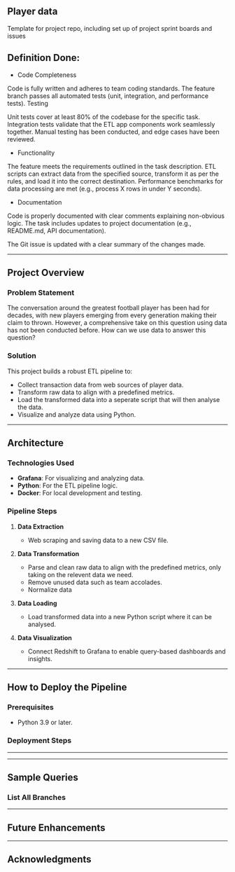 ## Player data

Template for project repo, including set up of project sprint boards and issues

## Definition Done:

-   Code Completeness

Code is fully written and adheres to team coding standards.
The feature branch passes all automated tests (unit, integration, and performance tests).
Testing

Unit tests cover at least 80% of the codebase for the specific task.
Integration tests validate that the ETL app components work seamlessly together.
Manual testing has been conducted, and edge cases have been reviewed.

-   Functionality

The feature meets the requirements outlined in the task description.
ETL scripts can extract data from the specified source, transform it as per the rules, and load it into the correct destination.
Performance benchmarks for data processing are met (e.g., process X rows in under Y seconds).

-   Documentation

Code is properly documented with clear comments explaining non-obvious logic.
The task includes updates to project documentation (e.g., README.md, API documentation).

The Git issue is updated with a clear summary of the changes made.

---

## **Project Overview**

### **Problem Statement**

The conversation around the greatest football player has been had for decades, with new players emerging from every generation making their claim to thrown. However, a comprehensive take on this question using data has not been conducted before. How can we use data to answer this question?

### **Solution**

This project builds a robust ETL pipeline to:

-   Collect transaction data from web sources of player data.
-   Transform raw data to align with a predefined metrics.
-   Load the transformed data into a seperate script that will then analyse the data.
-   Visualize and analyze data using Python.

---

## **Architecture**

### **Technologies Used**

-   **Grafana**: For visualizing and analyzing data.
-   **Python**: For the ETL pipeline logic.
-   **Docker**: For local development and testing.

### **Pipeline Steps**

1. **Data Extraction**

    - Web scraping and saving data to a new CSV file.

2. **Data Transformation**

    - Parse and clean raw data to align with the predefined metrics, only taking on the relevent data we need.
    - Remove unused data such as team accolades.
    - Normalize data

3. **Data Loading**

    - Load transformed data into a new Python script where it can be analysed.

4. **Data Visualization**
    - Connect Redshift to Grafana to enable query-based dashboards and insights.

---

## **How to Deploy the Pipeline**

### **Prerequisites**

-   Python 3.9 or later.

### **Deployment Steps**

---

---

## **Sample Queries**

### **List All Branches**


---

## **Future Enhancements**


---

## **Acknowledgments**


